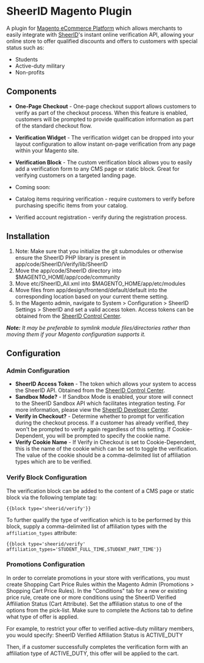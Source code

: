 # SheerID Magento Plugin

A plugin for [Magento eCommerce Platform](http://www.magentocommerce.com/) which allows merchants to easily integrate with [SheerID](http://sheerid.com)'s instant online verification API, allowing your online store to offer qualified discounts and offers to customers with special status such as:

* Students
* Active-duty military
* Non-profits

## Components

* **One-Page Checkout** - One-page checkout support allows customers to verify as part of the checkout process.  When this feature is enabled, customers will be prompted to provide qualification information as part of the standard checkout flow.
* **Verification Widget** - The verification widget can be dropped into your layout configuration to allow instant on-page verification from any page within your Magento site.
* **Verification Block** - The custom verification block allows you to easily add a verification form to any CMS page or static block.  Great for verifying customers on a targeted landing page.

* Coming soon:
 * Catalog items requiring verification - require customers to verify before purchasing specific items from your catalog.
 * Verified account registration - verify during the registration process.

## Installation

1. Note: Make sure that you initialize the git submodules or otherwise ensure the SheerID PHP library is present in app/code/SheerID/Verify/lib/SheerID
1. Move the app/code/SheerID directory into $MAGENTO_HOME/app/code/community
1. Move etc/SheerID_All.xml into $MAGENTO_HOME/app/etc/modules
1. Move files from app/design/frontend/default/default into the corresponding location based on your current theme setting.
1. In the Magento admin, navigate to System > Configuration > SheerID Settings > SheerID and set a valid access token.  Access tokens can be obtained from the [SheerID Control Center](https://www.sheerid.com/home/).

_**Note:** It may be preferable to symlink module files/directories rather than moving them if your Magento configuration supports it._

## Configuration

### Admin Configuration

* **SheerID Access Token** - The token which allows your system to access the SheerID API.  Obtained from the [SheerID Control Center](https://www.sheerid.com/home/).
* **Sandbox Mode?** - If Sandbox Mode is enabled, your store will connect to the SheerID Sandbox API which facilitates integration testing.  For more information, please view the [SheerID Developer Center](http://developer.sheerid.com).
* **Verify in Checkout?** - Determine whether to prompt for verification during the checkout process.  If a customer has already verified, they won't be prompted to verify again regardless of this setting.  If Cookie-Dependent, you will be prompted to specify the cookie name.
* **Verify Cookie Name** - If Verify in Checkout is set to Cookie-Dependent, this is the name of the cookie which can be set to toggle the verification.  The value of the cookie should be a comma-delimited list of affiliation types which are to be verified.

### Verify Block Configuration

The verification block can be added to the content of a CMS page or static block via the following template tag:

```
{{block type='sheerid/verify'}}
```

To further qualify the type of verification which is to be performed by this block, supply a comma-delimited list of affiliation types with the `affiliation_types` attribute:

```
{{block type='sheerid/verify' affiliation_types='STUDENT_FULL_TIME,STUDENT_PART_TIME'}}
```

### Promotions Configuration

In order to correlate promotions in your store with verifications, you must create Shopping Cart Price Rules within the Magento Admin (Promotions > Shopping Cart Price Rules). In the "Conditions" tab for a new or existing price rule, create one or more conditions using the SheerID Verified Affiliation Status (Cart Attribute).  Set the affiliation status to one of the options from the pick-list.  Make sure to complete the Actions tab to define what type of offer is applied.

For example, to restrict your offer to verified active-duty military members, you would specify:
SheerID Verified Affiliation Status is ACTIVE_DUTY

Then, if a customer successfully completes the verification form with an affiliation type of ACTIVE_DUTY, this offer will be applied to the cart.
